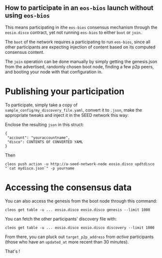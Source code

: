 How to participate in an `eos-bios` launch without using `eos-bios`
-------------------------------------------------------------------

This means participating in ithe `eos-bios` consensus mechanism through the `eosio.disco` contract, yet not running `eos-bios` to either `boot` or `join`.

The `boot` of the network requires a participating to run `eos-bios`,
since all other participants are expecting injection of content based
on its computed consensus content.

The `join` operation can be done manually by simply getting the
genesis.json from the advertised, randomly chosen boot node, finding a
few p2p peers, and booting your node with that configuration in.


Publishing your participation
=============================

To participate, simply take a copy of `sample_config/my_discovery_file.yaml`, convert it to `.json`,
make the appropriate tweaks and inject it in the SEED network this way:

Enclose the resulting `json` in this struct:

```
{
 "account": "youraccountname",
 "disco": CONTENTS OF CONVERTED YAML
}
```

Then

    cleos push action -u http://a-seed-network-node eosio.disco updtdisco "`cat mydisco.json`" -p yourname


Accessing the consensus data
============================

You can also access the genesis from the boot node through this command:

    cleos get table -u ... eosio.disco eosio.disco genesis --limit 1000

You can fetch the other participants' discovery file with:

    cleos get table -u ... eosio.disco eosio.disco discovery --limit 1000

From there, you can pluck out `target_p2p_address` from *active*
participants (those who have an `updated_at` more recent than 30
minutes).

That's !
